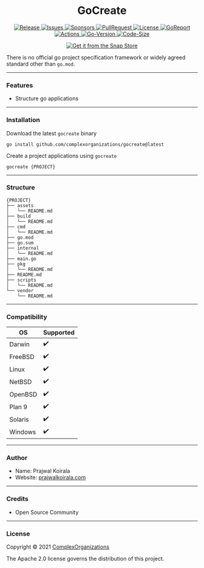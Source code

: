 <h1 align="center">GoCreate</h1>
<p align="center">
  <a href="https://github.com/complexorganizations/gocreate/releases">
    <img alt="Release" src="https://img.shields.io/github/v/release/complexorganizations/gocreate" target="_blank" />
  </a>
  <a href="https://github.com/complexorganizations/gocreate/issues">
    <img alt="Issues" src="https://img.shields.io/github/issues/complexorganizations/gocreate" target="_blank" />
  </a>
  <a href="https://github.com/sponsors/Prajwal-Koirala">
    <img alt="Sponsors" src="https://img.shields.io/static/v1?label=Sponsor&message=%E2%9D%A4&logo=GitHub" target="_blank" />
  </a>
  <a href="https://github.com/complexorganizations/gocreate/pulls">
    <img alt="PullRequest" src="https://img.shields.io/github/issues-pr/complexorganizations/gocreate" target="_blank" />
  </a>
  <a href="https://raw.githubusercontent.com/complexorganizations/gocreate/main/.github/license">
    <img alt="License" src="https://img.shields.io/github/license/complexorganizations/gocreate" target="_blank" />
  </a>
  <a href="https://goreportcard.com/report/github.com/complexorganizations/gocreate">
    <img alt="GoReport" src="https://goreportcard.com/badge/github.com/complexorganizations/gocreate" target="_blank" />
  </a>
  <a href="https://github.com/complexorganizations/gocreate/actions">
    <img alt="Actions" src="https://github.com/complexorganizations/gocreate/workflows/Go/badge.svg" target="_blank" />
  </a>
  <a href="https://github.com/complexorganizations/gocreate">
    <img alt="Go-Version" src="https://img.shields.io/github/go-mod/go-version/complexorganizations/gocreate" target="_blank" />
  </a>
  <a href="https://github.com/complexorganizations/gocreate">
    <img alt="Code-Size" src="https://img.shields.io/github/languages/code-size/complexorganizations/gocreate" target="_blank" />
  </a>
</p>

<p align="center">
  <a href="https://snapcraft.io/gocreate">
    <img alt="Get it from the Snap Store" src="https://snapcraft.io/static/images/badges/en/snap-store-black.svg" />
  </a>
</p>

There is no official go project specification framework or widely agreed standard other than `go.mod`.

---
### Features
- Structure go applications

---
### Installation
Download the latest `gocreate` binary
```
go install github.com/complexorganizations/gocreate@latest
```
Create a project applications using `gocreate`
```
gocreate {PROJECT}
```

---
### Structure
```
{PROJECT}
├── assets
│   └── README.md
├── build
│   └── README.md
├── cmd
│   └── README.md
├── go.mod
├── go.sum
├── internal
│   └── README.md
├── main.go
├── pkg
│   └── README.md
├── README.md
├── scripts
│   └── README.md
└── vendor
    └── README.md
```

---
### Compatibility
| OS              | Supported          |
| --------------  | ------------------ |
| Darwin          |:heavy_check_mark:  |
| FreeBSD         |:heavy_check_mark:  |
| Linux           |:heavy_check_mark:  |
| NetBSD          |:heavy_check_mark:  |
| OpenBSD         |:heavy_check_mark:  |
| Plan 9          |:heavy_check_mark:  |
| Solaris         |:heavy_check_mark:  |
| Windows         |:heavy_check_mark:  |

---
### Author
* Name: Prajwal Koirala
* Website: [prajwalkoirala.com](https://www.prajwalkoirala.com)

---
### Credits
- Open Source Community

---
### License

Copyright © 2021 [ComplexOrganizations](https://github.com/complexorganizations)

The Apache 2.0 license governs the distribution of this project.
